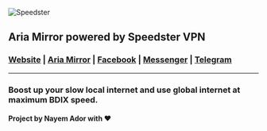 ![Speedster](https://speedster.nayemador.com/img/hero.png)

## Aria Mirror powered by Speedster VPN


### [Website](https://speedster.nayemador.com/) | [Aria Mirror](https://aria.nayemador.com/) | [Facebook](https://fb.com/AdroitAdorKhan) | [Messenger](https://m.me/AdroitAdorKhan) | [Telegram](https://t.me/AdroitAdorKhan)

---
### Boost up your slow local internet and use global internet at maximum BDIX speed.
#### Project by Nayem Ador with ❤

